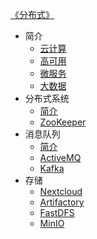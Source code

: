 [《分布式》](index.md)

- 简介
  - [云计算](简介/云计算.md)
  - [高可用](简介/高可用.md)
  - [微服务](简介/微服务.md)
  - [大数据](简介/大数据.md)
- 分布式系统
  - [简介](分布式系统/简介.md)
  - [ZooKeeper](分布式系统/ZooKeeper.md)
- 消息队列
  - [简介](消息队列/简介.md)
  - [ActiveMQ](消息队列/ActiveMQ.md)
  - [Kafka](消息队列/Kafka.md)
- 存储
  - [Nextcloud](存储/Nextcloud.md)
  - [Artifactory](存储/Artifactory.md)
  - [FastDFS](存储/FastDFS.md)
  - [MinIO](存储/MinIO.md)
